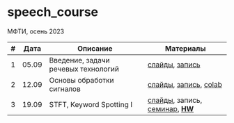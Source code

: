 # speech_course

МФТИ, осень 2023

| # | Дата | Описание | Материалы |
|---------|------|-------------|---------|
| 1 | 05.09 | Введение, задачи речевых технологий | [слайды](https://docs.google.com/presentation/d/1R4BkYZFOouc8taAUF2jOTBnCMb8Q-sekD-ycGvuU-U0), [запись](https://youtu.be/EhZ0zpdnogw) |
| 2 | 12.09 | Основы обработки сигналов | [слайды](https://docs.google.com/presentation/d/1GRCp6yJeyNAwXD6uKcYvKZ759mg4NIriUGpTZCHCIQ0), [запись](https://youtu.be/kifdwZpBmkc), [colab](https://colab.research.google.com/github/georgygospodinov/speech_course/blob/main/week02/dsp_basics.ipynb) |
| 3 | 19.09 | STFT, Keyword Spotting I | [слайды](https://docs.google.com/presentation/d/1BrZKWqVTDUfKYzQZU6KKJEIAkWuPZUPAVV_K39s2hnM/edit?usp=sharing), запись, [семинар](./week03/spectrogram.ipynb), **[HW](./kws/)** |